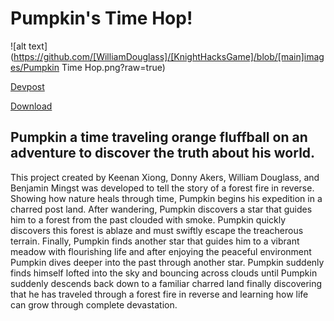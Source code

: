 # Pumpkin's Time Hop!

![alt text](https://github.com/[WilliamDouglass]/[KnightHacksGame]/blob/[main]images/Pumpkin Time Hop.png?raw=true)

[Devpost](https://devpost.com/software/pumpkin-s-time-hop)

[Download](https://drive.google.com/file/d/1SqYKH7coPM5cRMyqCylDprRAQidZbjYQ/view)

## Pumpkin a time traveling orange fluffball on an adventure to discover the truth about his world.
This project created by Keenan Xiong, Donny Akers, William Douglass, and Benjamin Mingst was developed to tell the story of a forest fire in reverse. Showing how nature heals through time, Pumpkin begins his expedition in a charred post land. After wandering, Pumpkin discovers a star that guides him to a forest from the past clouded with smoke. Pumpkin quickly discovers this forest is ablaze and must swiftly escape the treacherous terrain. Finally, Pumpkin finds another star that guides him to a vibrant meadow with flourishing life and after enjoying the peaceful environment Pumpkin dives deeper into the past through another star. Pumpkin suddenly finds himself lofted into the sky and bouncing across clouds until Pumpkin suddenly descends back down to a familiar charred land finally discovering that he has traveled through a forest fire in reverse and learning how life can grow through complete devastation. 

